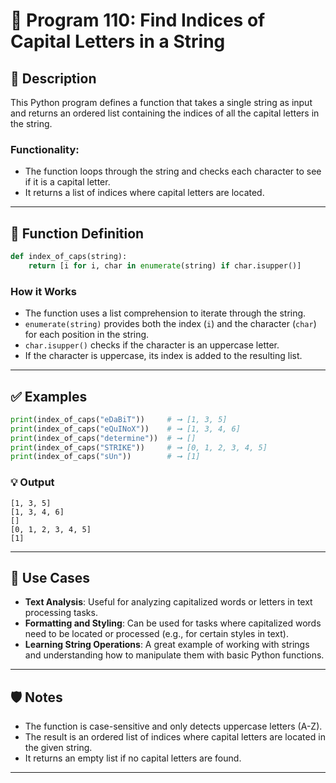 
# 📘 Program 110: Find Indices of Capital Letters in a String

## 🧮 Description

This Python program defines a function that takes a single string as input and returns an ordered list containing the indices of all the capital letters in the string.

### Functionality:
- The function loops through the string and checks each character to see if it is a capital letter.
- It returns a list of indices where capital letters are located.

---

## 📌 Function Definition

```python
def index_of_caps(string):
    return [i for i, char in enumerate(string) if char.isupper()]
```

### How it Works

- The function uses a list comprehension to iterate through the string.
- `enumerate(string)` provides both the index (`i`) and the character (`char`) for each position in the string.
- `char.isupper()` checks if the character is an uppercase letter.
- If the character is uppercase, its index is added to the resulting list.

---

## ✅ Examples

```python
print(index_of_caps("eDaBiT"))     # ➞ [1, 3, 5]
print(index_of_caps("eQuINoX"))    # ➞ [1, 3, 4, 6]
print(index_of_caps("determine"))  # ➞ []
print(index_of_caps("STRIKE"))     # ➞ [0, 1, 2, 3, 4, 5]
print(index_of_caps("sUn"))        # ➞ [1]
```

### 💡 Output

```
[1, 3, 5]
[1, 3, 4, 6]
[]
[0, 1, 2, 3, 4, 5]
[1]
```

---

## 📂 Use Cases

- **Text Analysis**: Useful for analyzing capitalized words or letters in text processing tasks.
- **Formatting and Styling**: Can be used for tasks where capitalized words need to be located or processed (e.g., for certain styles in text).
- **Learning String Operations**: A great example of working with strings and understanding how to manipulate them with basic Python functions.

---

## 🛡️ Notes

- The function is case-sensitive and only detects uppercase letters (A-Z).
- The result is an ordered list of indices where capital letters are located in the given string.
- It returns an empty list if no capital letters are found.

---

